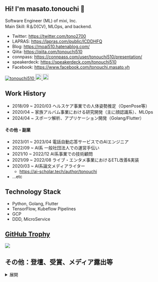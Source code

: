 ## Hi! I'm masato.tonouchi 👋
Software Engineer (ML) of mixi, Inc.  
Main Skill: R＆D(CV), MLOps, and backend.

- Twitter: https://twitter.com/tono2700
- LAPRAS: https://lapras.com/public/ICDDHFQ
- Blog: https://moai510.hatenablog.com/
- Qiita: https://qiita.com/tonouchi510  
- connpass: https://connpass.com/user/tonouchi510/presentation/
- speakerdeck: https://speakerdeck.com/tonouchi510
- Facebook: https://www.facebook.com/tonouchi.masato.yh  

<p align="left"> 
  <a href="https://github.com/tonouchi510/tonouchi510/">
    <img src="https://komarev.com/ghpvc/?username=tonouchi510" alt="tonouchi510" />
  </a>
  <a href="http://twitter.com/tonouchi510">
    <img height="20" src="https://img.shields.io/twitter/follow/tono2700?label=Twitter&logo=twitter&style=flat" />
  </a>
  <a href="http://qiita.com/tonouchi510">
    <img height="20" src="https://qiita-badge.apiapi.app/s/tonouchi510/posts.svg" />
  </a>
</p>

## Work History
- 2018/09 ~ 2020/03 ヘルスケア事業での人体姿勢推定（OpenPose等）
- 2020/04 ~ 家族アルバム事業における研究開発（主に顔認識系）、MLOps
- 2024/04 ~ スポーツ解析、アプリケーション開発（Golang/Flutter）

#### その他・副業
- 2023/01 ~ 2023/04 電話自動応答サービスでのAIエンジニア
- 2022/09 ~ AI系 一般社団法人での運営手伝い
- 2021/10 ~ 2022/12 AI系事業での技術顧問
- 2021/09 ~ 2022/08 ライブ・エンタメ事業におけるETL改善&実装
- 2020/03 ~ AI系論文メディアライター
  - https://ai-scholar.tech/author/tonouchi
- ...etc

## Technology Stack
- Python, Golang, Flutter
- TensorFlow, Kubeflow Pipelines
- GCP
- DDD, MicroService

## [GitHub Trophy](https://github.com/tonouchi510/github-profile-trophy)
<a href="https://github.com/tonouchi510/github-profile-trophy">
  <img src="https://github-profile-trophy.vercel.app/?username=tonouchi510"/>
</a>

## その他：登壇、受賞、メディア露出等

<details><summary>展開</summary>

- 2025/04 SoccerNet Challenge Game State Reconstruction 2025 4位入賞 (CVSports Workshop)
  - https://mixi.co.jp/news/2025/0625/42339/
  - https://www.codabench.org/competitions/4469/

- 2024/12 MIXITECHTALK #8 「家族アルバム みてね」で使われている クラスタリング技術
  - https://www.youtube.com/live/xAlSnIH9WRI?si=YAJVYjRyM8weSsm-

- 2023/01 日経xTech 1500万人が使うMIXIの写真共有アプリ「みてね」、AIを育てる基盤に用いたOSSとは
  - https://xtech.nikkei.com/atcl/nxt/column/18/00001/07578/

- 2023/01 OneNews 子どもの写真・動画共有アプリ「家族アルバム みてね」の人気機能「人物ごとのアルバム」。自動判定機能の開発秘話を聞いてみた
  - https://one-news.jp/article/1117523

- 2022/10 CodeZine 「すぐ使いこなせるようになりたい人のためのGit入門 シリーズ」
  - 第１回: https://codezine.jp/article/detail/16559
  - 第２回: https://codezine.jp/article/detail/16910
  - 第3回: https://codezine.jp/article/detail/17328

- 2022/08 第22回 MLOps 勉強会
  - https://mlops.connpass.com/event/253094/

- あらゆるデータの瞬時アクセスを実現する Google のベクトル検索技術
  - Vertex Maching Engineの記事翻訳を担当
  - https://cloud.google.com/blog/ja/topics/developers-practitioners/find-anything-blazingly-fast-googles-vector-search-technology

- 2021/07 日本ディープラーニング協会主催 CVPR 2021 技術報告会
  - https://jdla.connpass.com/event/214724/

- 2021/03 今期の私は凄かったぞ！！！ 〜業務にいかにMLやDS等を使ってビジネスにめっちゃ貢献した話〜
  - スポンサー賞 受賞
  - https://machine-learning-pitch.connpass.com/event/199555/
  - https://www.slideshare.net/ssuser995b9a1/ml-245520906

- 2020/12 技術書典10 "mixi tech note" 2章 担当
  - https://techbookfest.org/product/6210524205285376?productVariantID=4917232511483904
- 2020/07 日本ディープラーニング協会主催 CVPR 2020 技術報告会
  - https://jdla.connpass.com/event/177973/
  - https://speakerdeck.com/mixi_engineers/cvpr-2020-japan-deep-learning-association-lun-wen-shao-jie-bizinesuying-yong-li-toluo-mete
- 2019/12 NAVITIME API CHALLENGE **優秀賞**
  - https://api-sdk.navitime.co.jp/challenge2019/
  - https://github.com/tonouchi510/navitime-challenge
- 2019/09 FIT2019発表 "CNNを用いた類似した三次元船型形状からの造波抵抗推定"
- 2018/05 SPT2018発表 "安全性と利便性を考慮したチャレンジ・レスポンス分離ユーザ認証に関する提案：Dummy Indicator"
- 2017/10 MWS Cup 2017 **2位**
  - https://www.iwsec.org/mws/2017/photo.html



#### 資格
- 応用情報処理技術者
- 基本情報処理技術者

</details>
